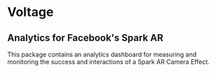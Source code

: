 # Voltage
## Analytics for Facebook's Spark AR

This package contains an analytics dashboard for measuring and monitoring the success and interactions of a Spark AR Camera Effect.